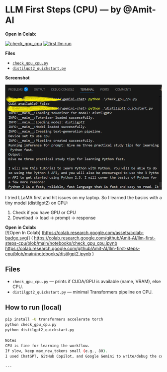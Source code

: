 # LLM First Steps (CPU) — by @Amit-AI

**Open in Colab:**

[![check_gpu_cpu](https://colab.research.google.com/drive/1623tOrqXijmmRNu6rfmBU69j7xQHHDcn?usp=sharing)](https://colab.research.google.com/github/amit-1199/llm-first-steps-cpu/blob/main/check_gpu_cpu.ipynb)
[![first llm run](https://colab.research.google.com/drive/138fHfUJywKL7VcFV7pKD5USGayKYvCce?usp=sharing)](https://colab.research.google.com/github/amit-1199/llm-first-steps-cpu/blob/main/distilgpt2.ipynb)

**Files**
- [`check_gpu_cpu.py`](https://github.com/amit-1199/llm-first-steps-cpu/blob/main/check_gpu_cpu.py)
- [`distilgpt2_quickstart.py`](https://github.com/amit-1199/llm-first-steps-cpu/blob/main/distilgpt2_quickstart.py)

**Screenshot**

![Terminal output showing CUDA False and a short model response](/img-terminal.png)


I tried LLaMA first and hit issues on my laptop. So I learned the basics with a tiny model (distilgpt2) on CPU:
1) Check if you have GPU or CPU
2) Download → load → prompt → response

**Open in Colab:**  
[![Open In Colab]
(https://colab.research.google.com/assets/colab-badge.svg)]
(
https://colab.research.google.com/github/Amit-AI/llm-first-steps-cpu/blob/main/notebooks/check_gpu_cpu.ipynb
https://colab.research.google.com/github/Amit-AI/llm-first-steps-cpu/blob/main/notebooks/distilgpt2.ipynb
)


## Files
- `check_gpu_cpu.py` — prints if CUDA/GPU is available (name, VRAM), else CPU.
- `distilgpt2_quickstart.py` — minimal Transformers pipeline on CPU.

## How to run (local)
```bash
pip install -U transformers accelerate torch
python check_gpu_cpu.py
python distilgpt2_quickstart.py

Notes
CPU is fine for learning the workflow.
If slow, keep max_new_tokens small (e.g., 80).
I used ChatGPT, GitHub Copilot, and Google Gemini to write/debug the code.

---
